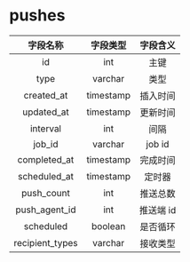 # pushes

| 字段名称 | 字段类型 | 字段含义 |
| :-----: | :-----: | :-----: 
| id | int | 主键 |
| type | varchar | 类型 |
| created_at | timestamp | 插入时间 |
| updated_at | timestamp | 更新时间 |
| interval | int | 间隔 |
| job_id | varchar | job id |
| completed_at | timestamp | 完成时间 |
| scheduled_at | timestamp | 定时器 |
| push_count | int | 推送总数 |
| push_agent_id | int | 推送端 id |
| scheduled | boolean | 是否循环 |
| recipient_types | varchar | 接收类型 |


